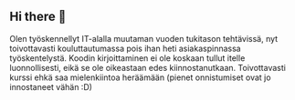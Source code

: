 ## Hi there 👋

Olen työskennellyt IT-alalla muutaman vuoden tukitason tehtävissä, nyt toivottavasti kouluttautumassa pois ihan heti asiakaspinnassa työskentelystä. Koodin kirjoittaminen ei ole koskaan tullut itelle luonnollisesti, eikä se ole oikeastaan edes kiinnostanutkaan. Toivottavasti kurssi ehkä saa mielenkiintoa heräämään (pienet onnistumiset ovat jo innostaneet vähän :D)
